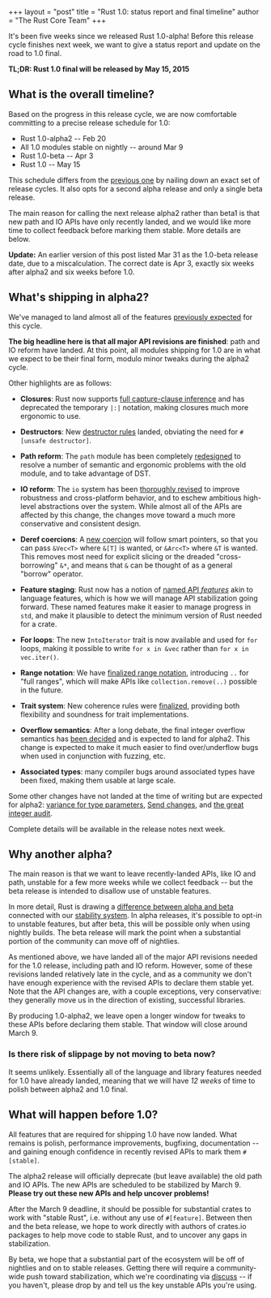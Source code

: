 +++
layout = "post"
title = "Rust 1.0: status report and final timeline"
author = "The Rust Core Team"
+++

It's been five weeks since we released Rust 1.0-alpha! Before this
release cycle finishes next week, we want to give a status report and
update on the road to 1.0 final.

**TL;DR: Rust 1.0 final will be released by May 15, 2015**

## What is the overall timeline?

Based on the progress in this release cycle, we are now comfortable
committing to a precise release schedule for 1.0:

* Rust 1.0-alpha2 -- Feb 20
* All 1.0 modules stable on nightly -- around Mar 9
* Rust 1.0-beta -- Apr 3
* Rust 1.0 -- May 15

This schedule differs from the
[previous one](https://blog.rust-lang.org/2014/12/12/1.0-Timeline.html)
by nailing down an exact set of release cycles. It also opts for a
second alpha release and only a single beta release.

The main reason for calling the next release alpha2 rather than beta1
is that new path and IO APIs have only recently landed, and we would
like more time to collect feedback before marking them stable. More
details are below.

**Update:** An earlier version of this post listed Mar 31 as the 1.0-beta
release date, due to a miscalculation.  The correct date is Apr 3, exactly six
weeks after alpha2 and six weeks before 1.0.

## What's shipping in alpha2?

We've managed to land almost all of the features
[previously expected](https://blog.rust-lang.org/2015/01/09/Rust-1.0-alpha.html)
for this cycle.

**The big headline here is that all major API revisions are
finished**: path and IO reform have landed. At this point, all modules
shipping for 1.0 are in what we expect to be their final form, modulo
minor tweaks during the alpha2 cycle.

Other highlights are as follows:

* **Closures**: Rust now supports
  [full capture-clause inference](https://github.com/rust-lang/rfcs/blob/master/text/0231-upvar-capture-inference.md)
  and has deprecated the temporary `|:|` notation, making closures
  much more ergonomic to use.

* **Destructors**: New
  [destructor rules](https://github.com/rust-lang/rfcs/pull/769)
  landed, obviating the need for `#[unsafe destructor]`.

* **Path reform**: The `path` module has been completely
  [redesigned](https://github.com/rust-lang/rfcs/pull/474) to resolve
  a number of semantic and ergonomic problems with the old module, and
  to take advantage of DST.

* **IO reform**: The `io` system has been
  [thoroughly revised](https://github.com/rust-lang/rfcs/blob/master/text/0517-io-os-reform.md)
  to improve robustness and cross-platform behavior, and to eschew
  ambitious high-level abstractions over the system. While almost all
  of the APIs are affected by this change, the changes move toward a
  much more conservative and consistent design.

* **Deref coercions**: A
  [new coercion](https://github.com/rust-lang/rfcs/pull/241) will
  follow smart pointers, so that you can pass `&Vec<T>` where `&[T]`
  is wanted, or `&Arc<T>` where `&T` is wanted. This removes most need
  for explicit slicing or the dreaded "cross-borrowing" `&*`, and
  means that `&` can be thought of as a general "borrow" operator.

* **Feature staging**: Rust now has a notion of
  [named API *features*](https://github.com/rust-lang/rfcs/pull/475)
  akin to language features, which is how we will manage API
  stabilization going forward. These named features make it easier to
  manage progress in `std`, and make it plausible to detect the
  minimum version of Rust needed for a crate.

* **For loops**: The new `IntoIterator` trait is now available and
  used for `for` loops, making it possible to write `for x in &vec`
  rather than `for x in vec.iter()`.

* **Range notation**: We have
  [finalized range notation](https://github.com/rust-lang/rfcs/pull/702),
  introducing `..` for "full ranges", which will make APIs like
  `collection.remove(..)` possible in the future.

* **Trait system**: New coherence rules were
  [finalized](https://internals.rust-lang.org/t/orphan-rules/1322),
  providing both flexibility and soundness for trait implementations.

* **Overflow semantics**: After a long debate, the final integer
  overflow semantics has
  [been decided](https://github.com/rust-lang/rfcs/pull/560) and is
  expected to land for alpha2. This change is expected to make it much
  easier to find over/underflow bugs when used in conjunction with
  fuzzing, etc.

* **Associated types**: many compiler bugs around associated types
  have been fixed, making them usable at large scale.

Some other changes have not landed at the time of writing but are
expected for alpha2:
[variance for type parameters](https://github.com/rust-lang/rfcs/pull/738),
[Send changes](https://github.com/rust-lang/rfcs/pull/458), and
[the great integer audit](https://github.com/rust-lang/rust/issues/22240).

Complete details will be available in the release notes next week.

## Why another alpha?

The main reason is that we want to leave recently-landed APIs, like IO
and path, unstable for a few more weeks while we collect feedback --
but the beta release is intended to disallow use of unstable features.

In more detail, Rust is drawing a
[difference between alpha and beta](https://blog.rust-lang.org/2014/12/12/1.0-Timeline.html)
connected with our
[stability system](https://blog.rust-lang.org/2014/10/30/Stability.html).
In alpha releases, it's possible to opt-in to unstable features, but
after beta, this will be possible only when using nightly builds. The
beta release will mark the point when a substantial portion of the
community can move off of nightlies.

As mentioned above, we have landed all of the major API revisions
needed for the 1.0 release, including path and IO reform. However,
some of these revisions landed relatively late in the cycle, and as a
community we don't have enough experience with the revised APIs to
declare them stable yet. Note that the API changes are, with a
couple exceptions, very conservative: they generally move us in the
direction of existing, successful libraries.

By producing 1.0-alpha2, we leave open a longer window for tweaks to
these APIs before declaring them stable. That window will close around
March 9.

### Is there risk of slippage by not moving to beta now?

It seems unlikely. Essentially all of the language and library
features needed for 1.0 have already landed, meaning that we will have
*12 weeks* of time to polish between alpha2 and 1.0 final.

## What will happen before 1.0?

All features that are required for shipping 1.0 have now landed. What
remains is polish, performance improvements, bugfixing, documentation
-- and gaining enough confidence in recently revised APIs to mark them
`#[stable]`.

The alpha2 release will officially deprecate (but leave available) the
old path and IO APIs. The new APIs are scheduled to be stabilized
by March 9. **Please try out these new APIs and help uncover
problems!**

After the March 9 deadline, it should be possible for substantial
crates to work with "stable Rust", i.e. without any use of
`#[feature]`. Between then and the beta release, we hope to work
directly with authors of crates.io packages to help move code to
stable Rust, and to uncover any gaps in stabilization.

By beta, we hope that a substantial part of the ecosystem will be off
of nightlies and on to stable releases. Getting there will require a
community-wide push toward stabilization, which we're coordinating via
[discuss](https://users.rust-lang.org/t/using-unstable-apis-tell-us-about-it/157/26)
-- if you haven't, please drop by and tell us the key unstable APIs
you're using.
